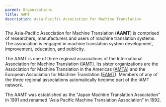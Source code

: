 ```yaml
---
parent: Organizations
title: AAMT
description: Asia-Pacific Association for Machine Translation
---
```


The Asia-Pacific Association for Machine Translation (**AAMT**) is comprised of researchers, manufacturers and users of machine translation systems. The association is engaged in machine translation system development, improvement, education, and publicity.

The AAMT is one of three regional associations of the International Association for Machine Translation \([IAMT](organizations/iamt.md)\). Its sister organizations are the Association for Machine Translation in the Americas \([AMTA](organizations/amta.md)\) and the European Association for Machine Translation \([EAMT](/organizations/eamt.md)\). Members of any of the three regional associations automatically become part of the IAMT network.

The AAMT was established as the "Japan Machine Translation Association" in 1991 and renamed "Asia Pacific Machine Translation Association" in 1992.
